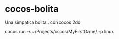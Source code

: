 # cocos-bolita
Una simpatica bolita.. con cocos 2dx


cocos run -s ~/Projects/cocos/MyFirstGame/ -p linux
